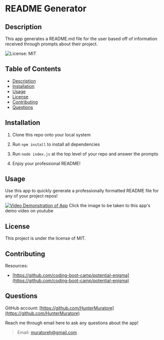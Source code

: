 # README Generator

## Description

This app generates a README.md file for the user based off of information received through prompts about their project.

![License: MIT](https://img.shields.io/badge/License-MIT-yellow.svg)

## Table of Contents

- [Description](#description)
- [Installation](#installation)
- [Usage](#usage)
- [License](#license)
- [Contributing](#contributing)
- [Questions](#questions)

## Installation

1. Clone this repo onto your local system

2. Run `npm install` to install all dependencies

3. Run `node index.js` at the top level of your repo and answer the prompts

4. Enjoy your professional README!

## Usage

Use this app to quickly generate a professionally formatted README file for any of your project repos!

[![Video Demonstration of App](https://img.youtube.com/vi/W8Cs4aJQ-fo/maxresdefault.jpg)](https://www.youtube.com/watch?v=W8Cs4aJQ-fo)
Click the image to be taken to this app's demo video on youtube

## License

This project is under the license of MIT.

## Contributing

Resources:

- [https://github.com/coding-boot-camp/potential-enigma](https://github.com/coding-boot-camp/potential-enigma)

## Questions

GitHub account: [https://github.com/HunterMuratore](https://github.com/HunterMuratore)

Reach me through email here to ask any questions about the app!

>Email: [muratoreh@gmail.com](mailto:muratoreh@gmail.com)
